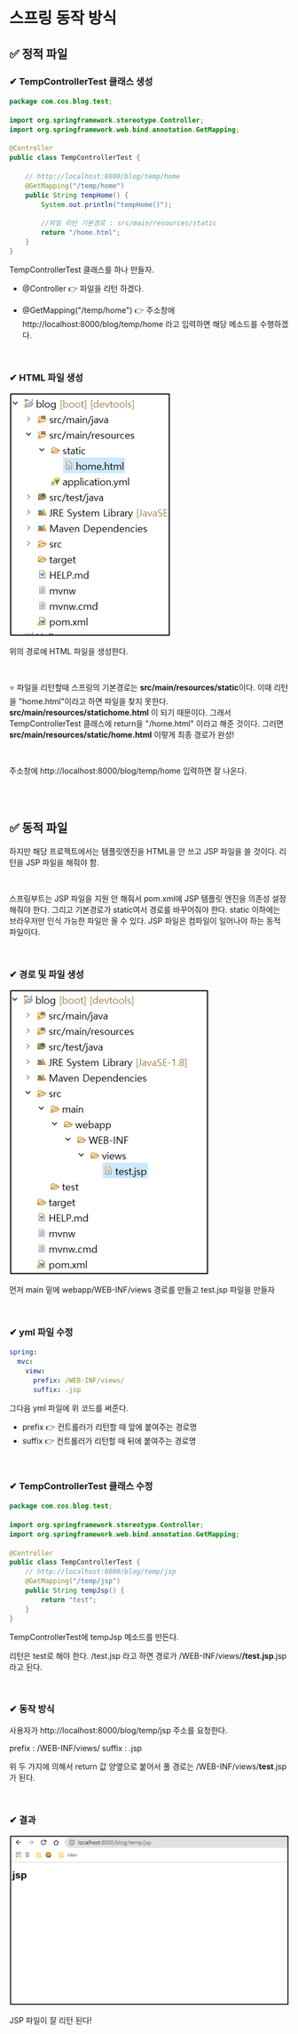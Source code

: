 # 스프링 동작 방식

## ✅ 정적 파일

### ✔ TempControllerTest 클래스 생성

```java
package com.cos.blog.test;

import org.springframework.stereotype.Controller;
import org.springframework.web.bind.annotation.GetMapping;

@Controller
public class TempControllerTest {

	// http://localhost:8000/blog/temp/home
	@GetMapping("/temp/home")
	public String tempHome() {
		System.out.println("tempHome()");
		
		//파일 리턴 기본경로 : src/main/resources/static
		return "/home.html";
	}
}
```

TempControllerTest 클래스를 하나 만들자.

- @Controller 👉 파일을 리턴 하겠다.

- @GetMapping("/temp/home") 👉 주소창에 http://localhost:8000/blog/temp/home 라고 입력하면 해당 메소드를 수행하겠다.

  <br>

### ✔ HTML 파일 생성

![01](img/10/01.png)

위의 경로에 HTML 파일을 생성한다. 

<br>

⭐ 파일을 리턴할때 스프링의 기본경로는 **src/main/resources/static**이다. 이때 리턴을 "home.html"이라고 하면 파일을 찾지 못한다. **src/main/resources/statichome.html** 이 되기 때문이다. 그래서 TempControllerTest 클래스에 return을 "/home.html" 이라고 해준 것이다. 그러면 **src/main/resources/static/home.html** 이렇게 최종 경로가 완성!

 <br>

주소창에 http://localhost:8000/blog/temp/home 입력하면 잘 나온다.

 <br><br>

## ✅ 동적 파일

하지만 해당 프로젝트에서는 템플릿엔진을 HTML을 안 쓰고 JSP 파일을 쓸 것이다. 리턴을 JSP 파일을 해줘야 함.

<br>

스프링부트는 JSP 파일을 지원 안 해줘서 pom.xml에 JSP 템플릿 엔진을 의존성 설정해줘야 한다. 그리고 기본경로가 static여서 경로를 바꾸어줘야 한다. static 이하에는 브라우저만 인식 가능한 파일만 올 수 있다. JSP 파일은 컴파일이 일어나야 하는 동적 파일이다. 

 <br>

### ✔ 경로 및 파일 생성

![02](img/10/02.png)

먼저 main 밑에 webapp/WEB-INF/views 경로를 만들고 test.jsp 파일을 만들자

 <br>

### ✔ yml 파일 수정

```yaml
spring:
  mvc:
    view:
      prefix: /WEB-INF/views/
      suffix: .jsp
```

그다음 yml 파일에 위 코드를 써준다.

- prefix 👉 컨트롤러가 리턴할 때 앞에 붙여주는 경로명
- suffix 👉 컨트롤러가 리턴할 때 뒤에 붙여주는 경로명

 <br>

### ✔ TempControllerTest 클래스 수정

```java
package com.cos.blog.test;

import org.springframework.stereotype.Controller;
import org.springframework.web.bind.annotation.GetMapping;

@Controller
public class TempControllerTest {
	// http://localhost:8000/blog/temp/jsp
	@GetMapping("/temp/jsp")
	public String tempJsp() {
		return "test";
	}	
}
```

TempControllerTest에 tempJsp 메소드를 만든다. 

리턴은 test로 해야 한다. /test.jsp 라고 하면 경로가 /WEB-INF/views/**/test.jsp**.jsp 라고 된다.

 <br>

### ✔ 동작 방식

사용자가 http://localhost:8000/blog/temp/jsp 주소를 요청한다.

prefix : /WEB-INF/views/
suffix : .jsp

위 두 가지에 의해서 return 값 양옆으로 붙어서 풀 경로는 /WEB-INF/views/**test**.jsp가 된다.

 <br>

### ✔ 결과

![03](img/10/03.png)

JSP 파일이 잘 리턴 된다!

